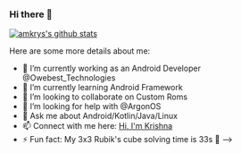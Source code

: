 ### Hi there 👋


[![amkrys's github stats](https://github-readme-stats.vercel.app/api?username=amkrys)](https://github.com/amkrys)

Here are some more details about me:

- 🔭 I’m currently working as an Android Developer @Owebest_Technologies
- 🌱 I’m currently learning Android Framework
- 👯 I’m looking to collaborate on Custom Roms
- 🤔 I’m looking for help with @ArgonOS
- 💬 Ask me about Android/Kotlin/Java/Linux
- 📫 Connect with me here: [Hi, I'm Krishna](https://www.linkedin.com/in/krishna-vaishnav-28425b172 "Krishna's Linkedin") 
- ⚡ Fun fact: My 3x3 Rubik's cube solving time is 33s 🤔
-->
